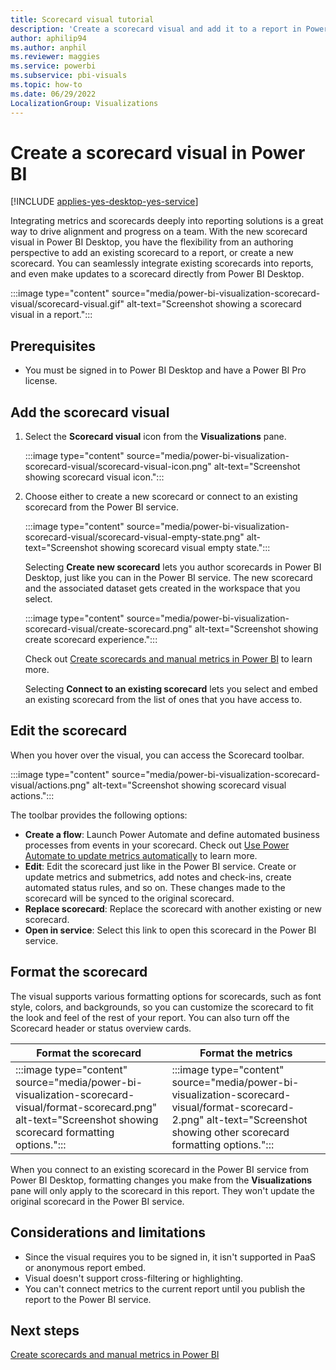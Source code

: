 ```yaml
---
title: Scorecard visual tutorial
description: 'Create a scorecard visual and add it to a report in Power BI'
author: aphilip94
ms.author: anphil
ms.reviewer: maggies
ms.service: powerbi
ms.subservice: pbi-visuals
ms.topic: how-to
ms.date: 06/29/2022
LocalizationGroup: Visualizations
---
```

# Create a scorecard visual in Power BI

[!INCLUDE [applies-yes-desktop-yes-service](../includes/applies-yes-desktop-yes-service.md)]

Integrating metrics and scorecards deeply into reporting solutions is a great way to drive alignment and progress on a team. With the new scorecard visual in Power BI Desktop, you have the flexibility from an authoring perspective to add an existing scorecard to a report, or create a new scorecard. You can seamlessly integrate existing scorecards into reports, and even make updates to a scorecard directly from Power BI Desktop. 

:::image type="content" source="media/power-bi-visualization-scorecard-visual/scorecard-visual.gif" alt-text="Screenshot showing a scorecard visual in a report.":::
## Prerequisites

- You must be signed in to Power BI Desktop and have a Power BI Pro license.

## Add the scorecard visual

1. Select the **Scorecard visual** icon from the **Visualizations** pane.

    :::image type="content" source="media/power-bi-visualization-scorecard-visual/scorecard-visual-icon.png" alt-text="Screenshot showing scorecard visual icon.":::

1. Choose either to create a new scorecard or connect to an existing scorecard from the Power BI service.

     :::image type="content" source="media/power-bi-visualization-scorecard-visual/scorecard-visual-empty-state.png" alt-text="Screenshot showing scorecard visual empty state.":::

    Selecting **Create new scorecard** lets you author scorecards in Power BI Desktop, just like you can in the Power BI service. The new scorecard and the associated dataset gets created in the workspace that you select.

    :::image type="content" source="media/power-bi-visualization-scorecard-visual/create-scorecard.png" alt-text="Screenshot showing create scorecard experience.":::

    Check out [Create scorecards and manual metrics in Power BI](../create-reports/service-goals-create.md) to learn more.

    Selecting **Connect to an existing scorecard** lets you select and embed an existing scorecard from the list of ones that you have access to.

## Edit the scorecard 

When you hover over the visual, you can access the Scorecard toolbar. 

:::image type="content" source="media/power-bi-visualization-scorecard-visual/actions.png" alt-text="Screenshot showing scorecard visual actions.":::

The toolbar provides the following options:

 - **Create a flow**: Launch Power Automate and define automated business processes from events in your scorecard. Check out [Use Power Automate to update metrics automatically](../create-reports/service-goals-power-automate.md) to learn more.
 - **Edit**: Edit the scorecard just like in the Power BI service. Create or update metrics and submetrics, add notes and check-ins, create automated status rules, and so on. These changes made to the scorecard will be synced to the original scorecard. 
 - **Replace scorecard**: Replace the scorecard with another existing or new scorecard.
 - **Open in service**:  Select this link to open this scorecard in the Power BI service.

## Format the scorecard

 The visual supports various formatting options for scorecards, such as font style, colors, and backgrounds, so you can customize the scorecard to fit the look and feel of the rest of your report. You can also turn off the Scorecard header or status overview cards.

| Format the scorecard | Format the metrics |
|-----|------|
| :::image type="content" source="media/power-bi-visualization-scorecard-visual/format-scorecard.png" alt-text="Screenshot showing scorecard formatting options.":::  | :::image type="content" source="media/power-bi-visualization-scorecard-visual/format-scorecard-2.png" alt-text="Screenshot showing other scorecard formatting options."::: |

When you connect to an existing scorecard in the Power BI service from Power BI Desktop, formatting changes you make from the **Visualizations** pane will only apply to the scorecard in this report. They won't update the original scorecard in the Power BI service.
 
## Considerations and limitations

- Since the visual requires you to be signed in, it isn't supported in PaaS or anonymous report embed.
- Visual doesn't support cross-filtering or highlighting.
- You can't connect metrics to the current report until you publish the report to the Power BI service.

## Next steps

[Create scorecards and manual metrics in Power BI](../create-reports/service-goals-create.md)
